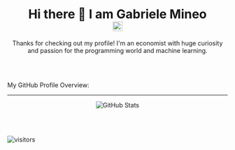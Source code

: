 <h1 align="center">Hi there 👋 I am Gabriele Mineo
  <br>
<a href="https://www.linkedin.com/in/gabrielemineo/" target="_blank">
  <img align="center" alt="Mineo @LinkedIn" width="22px" src="https://cdn.jsdelivr.net/npm/simple-icons@v3/icons/linkedin.svg" />
</a>
</h1>

<p align="center">
Thanks for checking out my profile! I'm an economist with huge curiosity and passion for the programming world and machine learning.
</p>

<br>
<br>

<div><p>My GitHub Profile Overview:</p></div>

<hr>
<p align="center">
<img src="https://github-readme-stats.vercel.app/api?username=gmineo&count_private=true&show_icons=true" alt="GitHub Stats"/>
<!-- <img src = "https://github-readme-stats.vercel.app/api/top-langs/?username=gmineo&show_icons=true&layout=compact" alt="Most Used Languages"> -->
</p>

<br />
<br />


![visitors](https://visitor-badge.laobi.icu/badge?page_id=gmineo.gmineo)
